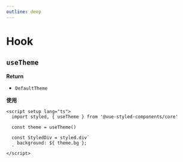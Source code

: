```yaml
---
outline: deep
---
```


# Hook

## `useTheme`

**Return**

- `DefaultTheme`

**使用**

```vue
<script setup lang="ts">
  import styled, { useTheme } from '@vue-styled-components/core'
  
  const theme = useTheme()

  const StyledDiv = styled.div`
    background: ${ theme.bg };
  `
</script>
```
